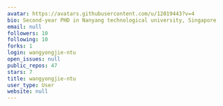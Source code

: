 ```yaml
---
avatar: https://avatars.githubusercontent.com/u/12019443?v=4
bio: Second-year PHD in Nanyang technological university, Singapore
email: null
followers: 10
following: 10
forks: 1
login: wangyongjie-ntu
open_issues: null
public_repos: 47
stars: 7
title: wangyongjie-ntu
user_type: User
website: null
---
```


